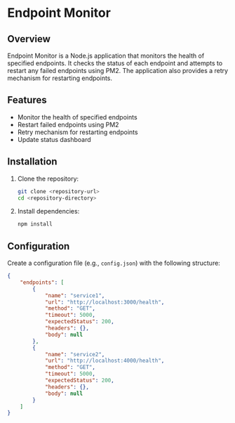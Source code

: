 # Endpoint Monitor

## Overview

Endpoint Monitor is a Node.js application that monitors the health of specified endpoints. It checks the status of each endpoint and attempts to restart any failed endpoints using PM2. The application also provides a retry mechanism for restarting endpoints.

## Features

- Monitor the health of specified endpoints
- Restart failed endpoints using PM2
- Retry mechanism for restarting endpoints
- Update status dashboard

## Installation

1. Clone the repository:
    ```sh
    git clone <repository-url>
    cd <repository-directory>
    ```

2. Install dependencies:
    ```sh
    npm install
    ```

## Configuration

Create a configuration file (e.g., `config.json`) with the following structure:

```json
{
    "endpoints": [
        {
            "name": "service1",
            "url": "http://localhost:3000/health",
            "method": "GET",
            "timeout": 5000,
            "expectedStatus": 200,
            "headers": {},
            "body": null
        },
        {
            "name": "service2",
            "url": "http://localhost:4000/health",
            "method": "GET",
            "timeout": 5000,
            "expectedStatus": 200,
            "headers": {},
            "body": null
        }
    ]
}